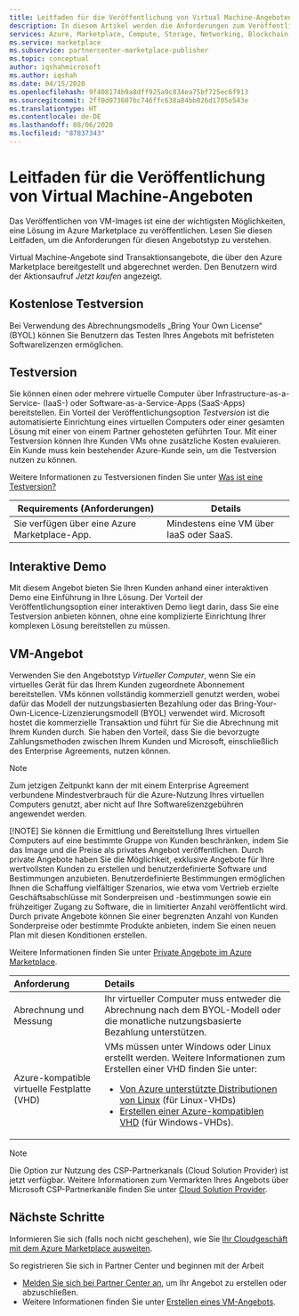 ```yaml
---
title: Leitfaden für die Veröffentlichung von Virtual Machine-Angeboten im Azure Marketplace
description: In diesem Artikel werden die Anforderungen zum Veröffentlichen eines virtuellen Computers (Virtual Machine, VM) und einer kostenlosen Softwaretestversion beschrieben, die über den Azure Marketplace bereitgestellt werden.
services: Azure, Marketplace, Compute, Storage, Networking, Blockchain, Security
ms.service: marketplace
ms.subservice: partnercenter-marketplace-publisher
ms.topic: conceptual
author: iqshahmicrosoft
ms.author: iqshah
ms.date: 04/15/2020
ms.openlocfilehash: 9f408174b9a8dff925a9c834ea75bf725ec6f913
ms.sourcegitcommit: 2ff0d073607bc746ffc638a84bb026d1705e543e
ms.translationtype: HT
ms.contentlocale: de-DE
ms.lasthandoff: 08/06/2020
ms.locfileid: "87837343"
---
```

# <a name="publishing-guide-for-virtual-machine-offers"></a>Leitfaden für die Veröffentlichung von Virtual Machine-Angeboten

Das Veröffentlichen von VM-Images ist eine der wichtigsten Möglichkeiten, eine Lösung im Azure Marketplace zu veröffentlichen. Lesen Sie diesen Leitfaden, um die Anforderungen für diesen Angebotstyp zu verstehen. 

Virtual Machine-Angebote sind Transaktionsangebote, die über den Azure Marketplace bereitgestellt und abgerechnet werden. Den Benutzern wird der Aktionsaufruf *Jetzt kaufen* angezeigt.

## <a name="free-trial"></a>Kostenlose Testversion 

Bei Verwendung des Abrechnungsmodells „Bring Your Own License“ (BYOL) können Sie Benutzern das Testen Ihres Angebots mit befristeten Softwarelizenzen ermöglichen. 

## <a name="test-drive"></a>Testversion

Sie können einen oder mehrere virtuelle Computer über Infrastructure-as-a-Service- (IaaS-) oder Software-as-a-Service-Apps (SaaS-Apps) bereitstellen. Ein Vorteil der Veröffentlichungsoption *Testversion* ist die automatisierte Einrichtung eines virtuellen Computers oder einer gesamten Lösung mit einer von einem Partner gehosteten geführten Tour. Mit einer Testversion können Ihre Kunden VMs ohne zusätzliche Kosten evaluieren. Ein Kunde muss kein bestehender Azure-Kunde sein, um die Testversion nutzen zu können. 

Weitere Informationen zu Testversionen finden Sie unter [Was ist eine Testversion?](what-is-test-drive.md)

|Requirements (Anforderungen)  |Details |
|---------|---------|
| Sie verfügen über eine Azure Marketplace-App.   |  Mindestens eine VM über IaaS oder SaaS.      |

## <a name="interactive-demo"></a>Interaktive Demo

Mit diesem Angebot bieten Sie Ihren Kunden anhand einer interaktiven Demo eine Einführung in Ihre Lösung. Der Vorteil der Veröffentlichungsoption einer interaktiven Demo liegt darin, dass Sie eine Testversion anbieten können, ohne eine komplizierte Einrichtung Ihrer komplexen Lösung bereitstellen zu müssen. 

## <a name="virtual-machine-offer"></a>VM-Angebot

Verwenden Sie den Angebotstyp *Virtueller Computer*, wenn Sie ein virtuelles Gerät für das Ihrem Kunden zugeordnete Abonnement bereitstellen. VMs können vollständig kommerziell genutzt werden, wobei dafür das Modell der nutzungsbasierten Bezahlung oder das Bring-Your-Own-Licence-Lizenzierungsmodell (BYOL) verwendet wird. Microsoft hostet die kommerzielle Transaktion und führt für Sie die Abrechnung mit Ihrem Kunden durch. Sie haben den Vorteil, dass Sie die bevorzugte Zahlungsmethoden zwischen Ihrem Kunden und Microsoft, einschließlich des Enterprise Agreements, nutzen können.

> [!NOTE]
> Zum jetzigen Zeitpunkt kann der mit einem Enterprise Agreement verbundene Mindestverbrauch für die Azure-Nutzung Ihres virtuellen Computers genutzt, aber nicht auf Ihre Softwarelizenzgebühren angewendet werden.  
> 
> [!NOTE]
> Sie können die Ermittlung und Bereitstellung Ihres virtuellen Computers auf eine bestimmte Gruppe von Kunden beschränken, indem Sie das Image und die Preise als privates Angebot veröffentlichen. Durch private Angebote haben Sie die Möglichkeit, exklusive Angebote für Ihre wertvollsten Kunden zu erstellen und benutzerdefinierte Software und Bestimmungen anzubieten. Benutzerdefinierte Bestimmungen ermöglichen Ihnen die Schaffung vielfältiger Szenarios, wie etwa vom Vertrieb erzielte Geschäftsabschlüsse mit Sonderpreisen und -bestimmungen sowie ein frühzeitiger Zugang zu Software, die in limitierter Anzahl veröffentlicht wird. Durch private Angebote können Sie einer begrenzten Anzahl von Kunden Sonderpreise oder bestimmte Produkte anbieten, indem Sie einen neuen Plan mit diesen Konditionen erstellen.  
>
> Weitere Informationen finden Sie unter [Private Angebote im Azure Marketplace](https://azure.microsoft.com/blog/private-offers-on-azure-marketplace).  

| Anforderung | Details |  
|:--- |:--- | 
| Abrechnung und Messung | Ihr virtueller Computer muss entweder die Abrechnung nach dem BYOL-Modell oder die monatliche nutzungsbasierte Bezahlung unterstützen. |  
| Azure-kompatible virtuelle Festplatte (VHD) | VMs müssen unter Windows oder Linux erstellt werden. Weitere Informationen zum Erstellen einer VHD finden Sie unter: <ul> <li>[Von Azure unterstützte Distributionen von Linux](../virtual-machines/linux/endorsed-distros.md) (für Linux-VHDs)</li> <li>[Erstellen einer Azure-kompatiblen VHD](./partner-center-portal/azure-vm-create-offer.md) (für Windows-VHDs).</li> </ul> |  

>[!Note]
>Die Option zur Nutzung des CSP-Partnerkanals (Cloud Solution Provider) ist jetzt verfügbar. Weitere Informationen zum Vermarkten Ihres Angebots über Microsoft CSP-Partnerkanäle finden Sie unter [Cloud Solution Provider](./cloud-solution-providers.md).

## <a name="next-steps"></a>Nächste Schritte

Informieren Sie sich (falls noch nicht geschehen), wie Sie [Ihr Cloudgeschäft mit dem Azure Marketplace ausweiten](https://azuremarketplace.microsoft.com/sell).

So registrieren Sie sich in Partner Center und beginnen mit der Arbeit

- [Melden Sie sich bei Partner Center an](https://partner.microsoft.com/dashboard/account/v3/enrollment/introduction/partnership), um Ihr Angebot zu erstellen oder abzuschließen.
- Weitere Informationen finden Sie unter [Erstellen eines VM-Angebots](./partner-center-portal/azure-vm-create-offer.md).
